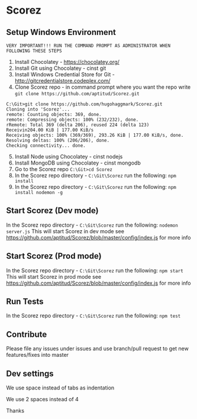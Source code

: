 Scorez
======

Setup Windows Environment
-------------------------
`VERY IMPORTANT!!! RUN THE COMMAND PROMPT AS ADMINISTRATOR WHEN FOLLOWING THESE STEPS`

1. Install Chocolatey - https://chocolatey.org/
2. Install Git using Chocolatey - cinst git
3. Install Windows Credential Store for Git - http://gitcredentialstore.codeplex.com/
4. Clone Scorez repo - in command prompt where you want the repo write 
   `git clone https://github.com/aptitud/Scorez.git`

  ```
  C:\Git>git clone https://github.com/hugohaggmark/Scorez.git
  Cloning into 'Scorez'...
  remote: Counting objects: 369, done.
  remote: Compressing objects: 100% (232/232), done.
  rRemote: Total 369 (delta 206), reused 224 (delta 123)
  Receivin204.00 KiB | 177.00 KiB/s
  Receiving objects: 100% (369/369), 293.26 KiB | 177.00 KiB/s, done.
  Resolving deltas: 100% (206/206), done.
  Checking connectivity... done.
  ```
5. Install Node using Chocolatey - cinst nodejs
6. Install MongoDB using Chocolatey - cinst mongodb
7. Go to the Scorez repo `C:\Git>cd Scorez`
7. In the Scorez repo directory - `C:\Git\Scorez` run the following: `npm install`
8. In the Scorez repo directory - `C:\Git\Scorez` run the following: `npm install nodemon -g`

Start Scorez (Dev mode)
-------------------------
In the Scorez repo directory - `C:\Git\Scorez` run the following: `nodemon server.js`
This will start Scorez in dev mode see https://github.com/aptitud/Scorez/blob/master/config/index.js for more info

Start Scorez (Prod mode)
--------------------------
In the Scorez repo directory - `C:\Git\Scorez` run the following: `npm start`
This will start Scorez in prod mode see https://github.com/aptitud/Scorez/blob/master/config/index.js for more info

Run Tests
---------
In the Scorez repo directory - `C:\Git\Scorez` run the following: `npm test`

Contribute
----------
Please file any issues under issues and use branch/pull request to get new features/fixes into master

Dev settings
------------
We use space instead of tabs as indentation

We use 2 spaces instead of 4

Thanks





